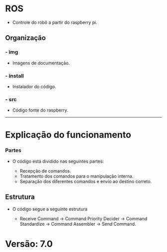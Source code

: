 # ROS

  * Controle do robô a partir do raspberry pi.

## Organização

### - img
  - Imagens de documentação.

### - install
  - Instalador do código.

### - src
  - Código fonte do raspberry.

---

# Explicação do funcionamento

### Partes

  - O código está dividido nas seguintes partes:

    * Recepção de comandos.
    * Tratamento dos comandos para o manipulação interna.
    * Separação dos diferentes comandos e envio ao destino correto.

## Estrutura

  - O código segue a seguinte estrutura

    * Receive Command -> Command Priority Decider -> Command Standardize -> Command Assembler -> Send Command.

# Versão: 7.0